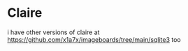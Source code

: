 # Claire




i have other versions of claire at https://github.com/x1a7x/imageboards/tree/main/sqlite3 too 
